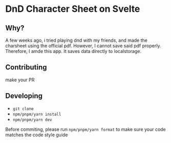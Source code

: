 # DnD Character Sheet on Svelte

## Why?

A few weeks ago, i tried playing dnd with my friends, and made the charsheet using the official pdf. However, I cannot save said pdf properly. Therefore, I amde this app. It saves data directly to localstorage.

## Contributing

make your PR

## Developing

- `git clone`
- `npm/pnpm/yarn install`
- `npm/pnpm/yarn dev`

Before commiting, please run `npm/pnpm/yarn format` to make sure your code matches the code style guide
